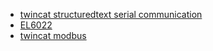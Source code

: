 
- [twincat structuredtext serial communication](https://infosys.beckhoff.com/english.php?content=../content/1033/el600x_el602x/2584719371.html&id=)
- [EL6022](https://download.beckhoff.com/download/document/io/ethercat-terminals/el600x_el602xen.pdf#page=28&zoom=100,73,106)
- [twincat modbus](https://gotwincat.blogspot.com/2017/05/modbusrtu-master-rs485.html)


